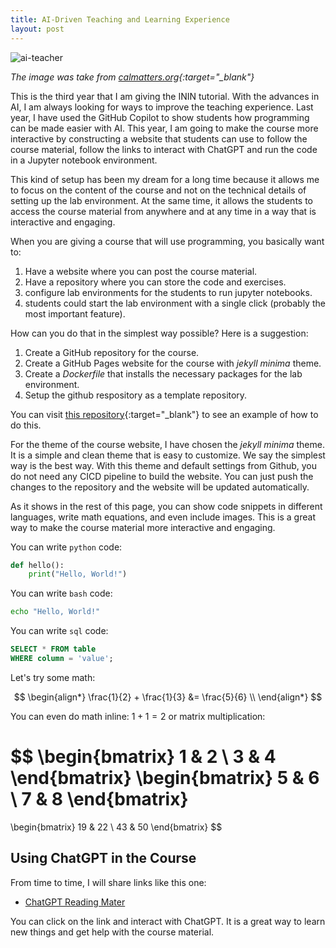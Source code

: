 ```yaml
---
title: AI-Driven Teaching and Learning Experience
layout: post
---
```


![ai-teacher](https://i0.wp.com/calmatters.org/wp-content/uploads/2022/06/060623-Professor-AI-Midjourney-CM-01.jpg?w=2000&ssl=1)

*The image was take from [calmatters.org](https://calmatters.org/){:target="_blank"}*

This is the third year that I am giving the ININ tutorial. With the advances in AI, I am always looking for ways to improve the teaching experience. Last year, I have used the GitHub Copilot to show students how programming can be made easier with AI. This year, I am going to make the course more interactive by constructing a website that students can use to follow the course material, follow the links to interact with ChatGPT and run the code in a Jupyter notebook environment.

This kind of setup has been my dream for a long time because it allows me to focus on the content of the course and not on the technical details of setting up the lab environment. At the same time, it allows the students to access the course material from anywhere and at any time in a way that is interactive and engaging.



When you are giving a course that will use programming, you basically want to:

1. Have a website where you can post the course material.
2. Have a repository where you can store the code and exercises.
3. configure lab environments for the students to run jupyter notebooks.
4. students could start the lab environment with a single click (probably the most important feature).

How can you do that in the simplest way possible? Here is a suggestion:

1. Create a GitHub repository for the course.
2. Create a GitHub Pages website for the course with _jekyll minima_ theme.
3. Create a _Dockerfile_ that installs the necessary packages for the lab environment.
4. Setup the github respository as a template repository.

You can visit [this repository](https://github.com/oceanumeric/ININ-tutorial){:target="_blank"} to see an example of how to do this.


For the theme of the course website, I have chosen the _jekyll minima_ theme. It is a simple and clean theme that is easy to customize. We say the simplest way is the best way. With this theme and default settings from Github, you do not need any CICD pipeline to build the website. You can just push the changes to the repository and the website will be updated automatically.

As it shows in the rest of this page, you can show code snippets in different languages, write math equations, and even include images. This is a great way to make the course material more interactive and engaging.


You can write `python` code:

```python
def hello():
    print("Hello, World!")
```

You can write `bash` code:

```bash
echo "Hello, World!"
```

You can write `sql` code:

```sql
SELECT * FROM table
WHERE column = 'value';
```

Let's try some math:

$$
\begin{align*}
\frac{1}{2} + \frac{1}{3} &= \frac{5}{6} \\
\end{align*}
$$

You can even do math inline: $1 + 1 = 2$ or matrix multiplication:

$$
\begin{bmatrix}
1 & 2 \\
3 & 4
\end{bmatrix}
\begin{bmatrix}
5 & 6 \\
7 & 8
\end{bmatrix}
=
\begin{bmatrix}
19 & 22 \\
43 & 50
\end{bmatrix}
$$


## Using ChatGPT in the Course

From time to time, I will share links like this one:

- [ChatGPT Reading Mater](https://chat.openai.com/share/6cb183e1-68de-41a3-837a-50a4d2482bc9)

You can click on the link and interact with ChatGPT. It is a great way to learn new things and get help with the course material.
